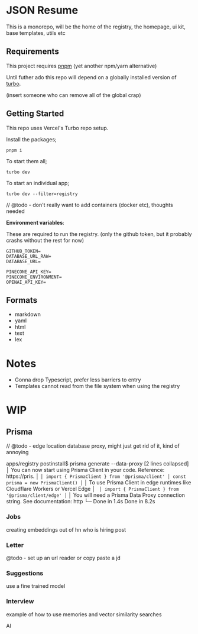 # JSON Resume

This is a monorepo, will be the home of the registry, the homepage, ui kit, base templates, utils etc

## Requirements

This project requires [pnpm](https://pnpm.io/installation) (yet another npm/yarn alternative)

Until futher ado this repo will depend on a globally installed version of [turbo](https://turbo.build/repo/docs/installing).

(insert someone who can remove all of the global crap)

## Getting Started

This repo uses Vercel's Turbo repo setup.

Install the packages;

```
pnpm i
```

To start them all;

```
turbo dev
```

To start an individual app;

```
turbo dev --filter=registry
```

// @todo - don't really want to add containers (docker etc), thoughts needed

**Environment variables**:

These are required to run the registry. (only the github token, but it probably crashs without the rest for now)

```
GITHUB_TOKEN=
DATABASE_URL_RAW=
DATABASE_URL=

PINECONE_API_KEY=
PINECONE_ENVIRONMENT=
OPENAI_API_KEY=
```

## Formats

- markdown
- yaml
- html
- text
- lex

# Notes
- Gonna drop Typescript, prefer less barriers to entry
- Templates cannot read from the file system when using the registry



# WIP

## Prisma

// @todo - edge location database proxy, might just get rid of it, kind of annoying

apps/registry postinstall$ prisma generate --data-proxy
[2 lines collapsed]
│ You can now start using Prisma Client in your code. Reference: https://pris.
│ ```
│ import { PrismaClient } from '@prisma/client'
│ const prisma = new PrismaClient()
│ ```
│ To use Prisma Client in edge runtimes like Cloudflare Workers or Vercel Edge
│ ``` 
│ import { PrismaClient } from '@prisma/client/edge'
│ ```
│ You will need a Prisma Data Proxy connection string. See documentation: http
└─ Done in 1.4s
Done in 8.2s


### Jobs

creating embeddings out of hn who is hiring post

### Letter

@todo - set up an url reader or copy paste a jd

### Suggestions

use a fine trained model

### Interview

example of how to use memories and vector similarity searches

AI

